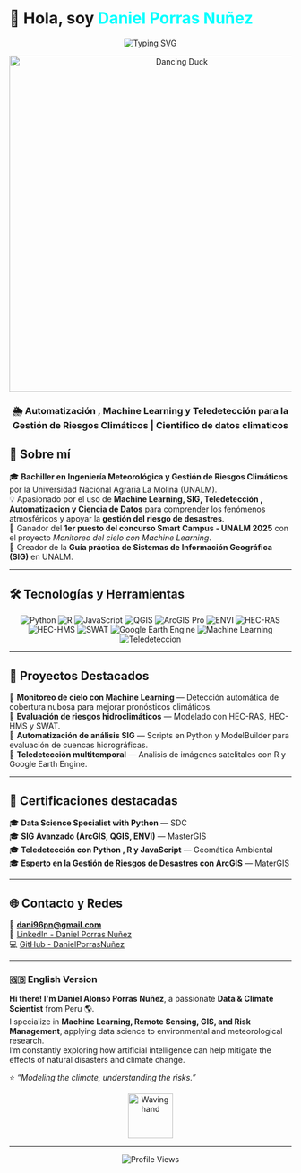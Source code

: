 <h1 align="left">👋 Hola, soy <span style="color:#00FFFF;">Daniel Porras Nuñez</span></h1>
<!-- Encabezado con GIF de pato bailando -->

<!-- Animación de texto tipo máquina de escribir -->
<div align="center">

[![Typing SVG](https://readme-typing-svg.demolab.com?font=Fira+Code&size=26&duration=3000&pause=1000&color=00FFFF&center=true&vCenter=true&width=900&lines=🌦️+Machine+Learning+y+Teledetección;🌍+Ciencia+de+Datos+Aplicada+al+Clima;⚙️+Automatización+con+Python+y+GIS)](https://git.io/typing-svg)
<!-- Encabezado con GIF de pato bailando -->
</div>
<div align="center">
  <img src="https://usagif.com/wp-content/uploads/2022/4hv9xm/dancing-duck-acegifcom-15.gif" width="600" alt="Dancing Duck">
</div>

<h3 align="center">🌦️ Automatización , Machine Learning y Teledetección para la Gestión de Riesgos Climáticos | Cientifico de datos climaticos</h3>

## 🧠 Sobre mí

🎓 **Bachiller en Ingeniería Meteorológica y Gestión de Riesgos Climáticos** por la Universidad Nacional Agraria La Molina (UNALM).  
💡 Apasionado por el uso de **Machine Learning, SIG, Teledetección , Automatizacion y Ciencia de Datos** para comprender los fenómenos atmosféricos y apoyar la **gestión del riesgo de desastres**.  
🚀 Ganador del **1er puesto del concurso Smart Campus - UNALM 2025** con el proyecto *Monitoreo del cielo con Machine Learning*.  
📘 Creador de la **Guía práctica de Sistemas de Información Geográfica (SIG)** en UNALM.  

---

## 🛠️ Tecnologías y Herramientas

<div align="center">

![Python](https://img.shields.io/badge/Python-3776AB?style=for-the-badge&logo=python&logoColor=white)
![R](https://img.shields.io/badge/R-276DC3?style=for-the-badge&logo=r&logoColor=white)
![JavaScript](https://img.shields.io/badge/JavaScript-F7DF1E?style=for-the-badge&logo=javascript&logoColor=black)
![QGIS](https://img.shields.io/badge/QGIS-589632?style=for-the-badge&logo=qgis&logoColor=white)
![ArcGIS Pro](https://img.shields.io/badge/ArcGIS%20Pro-007ACC?style=for-the-badge&logo=arcgis&logoColor=white)
![ENVI](https://img.shields.io/badge/ENVI-4B0082?style=for-the-badge)
![HEC-RAS](https://img.shields.io/badge/HEC--RAS-006400?style=for-the-badge)
![HEC-HMS](https://img.shields.io/badge/HEC--HMS-228B22?style=for-the-badge)
![SWAT](https://img.shields.io/badge/SWAT-4169E1?style=for-the-badge)
![Google Earth Engine](https://img.shields.io/badge/Google%20Earth%20Engine-4285F4?style=for-the-badge&logo=googleearth&logoColor=white)
![Machine Learning](https://img.shields.io/badge/Machine%20Learning-FF6F00?style=for-the-badge&logo=tensorflow&logoColor=white)
![Teledeteccion](https://img.shields.io/badge/Remote%20Sensing-00BFFF?style=for-the-badge)

</div>

---

## 🚀 Proyectos Destacados

🔹 **Monitoreo de cielo con Machine Learning** — Detección automática de cobertura nubosa para mejorar pronósticos climáticos.  
🔹 **Evaluación de riesgos hidroclimáticos** — Modelado con HEC-RAS, HEC-HMS y SWAT.  
🔹 **Automatización de análisis SIG** — Scripts en Python y ModelBuilder para evaluación de cuencas hidrográficas.  
🔹 **Teledetección multitemporal** — Análisis de imágenes satelitales con R y Google Earth Engine.

</div>

---

## 🧾 Certificaciones destacadas

🎓 **Data Science Specialist with Python** — SDC  
🎓 **SIG Avanzado (ArcGIS, QGIS, ENVI)** — MasterGIS  
🎓 **Teledetección con Python , R y JavaScript** — Geomática Ambiental  
🎓 **Esperto en la Gestión de Riesgos de Desastres con ArcGIS** — MaterGIS 

---

## 🌐 Contacto y Redes

<div align="left">

📧 **dani96pn@gmail.com**  
🔗 [LinkedIn - Daniel Porras Nuñez](https://www.linkedin.com/in/DanielPorrasNu%C3%B1ez/)  
💻 [GitHub - DanielPorrasNuñez](https://github.com/DANYPORRAS)  

</div>

---

### 🇬🇧 English Version

**Hi there! I'm Daniel Alonso Porras Nuñez**, a passionate **Data & Climate Scientist** from Peru 🌎.  
I specialize in **Machine Learning, Remote Sensing, GIS, and Risk Management**, applying data science to environmental and meteorological research.  
I’m constantly exploring how artificial intelligence can help mitigate the effects of natural disasters and climate change.  

⭐ *“Modeling the climate, understanding the risks.”*  

<div align="center">
  <img src="https://media.giphy.com/media/hvRJCLFzcasrR4ia7z/giphy.gif" width="80" alt="Waving hand">
</div>

---

<div align="center">

![Profile Views](https://komarev.com/ghpvc/?username=DanielPorrasNuñez&color=blueviolet&style=flat-square)

</div>
